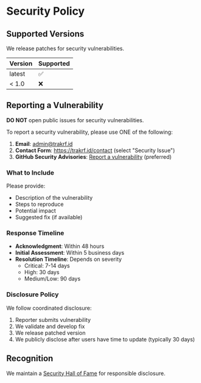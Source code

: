 # Security Policy

## Supported Versions

We release patches for security vulnerabilities.

| Version | Supported          |
| ------- | ------------------ |
| latest  | :white_check_mark: |
| < 1.0   | :x:                |

## Reporting a Vulnerability

**DO NOT** open public issues for security vulnerabilities.

To report a security vulnerability, please use ONE of the following:

1. **Email**: admin@trakrf.id
2. **Contact Form**: https://trakrf.id/contact (select "Security Issue")
3. **GitHub Security Advisories**: [Report a vulnerability](https://github.com/trakrf/www/security/advisories/new) (preferred)

### What to Include

Please provide:
- Description of the vulnerability
- Steps to reproduce
- Potential impact
- Suggested fix (if available)

### Response Timeline

- **Acknowledgment**: Within 48 hours
- **Initial Assessment**: Within 5 business days
- **Resolution Timeline**: Depends on severity
    - Critical: 7-14 days
    - High: 30 days
    - Medium/Low: 90 days

### Disclosure Policy

We follow coordinated disclosure:
1. Reporter submits vulnerability
2. We validate and develop fix
3. We release patched version
4. We publicly disclose after users have time to update (typically 30 days)

## Recognition

We maintain a [Security Hall of Fame](https://trakrf.id/security/thanks) for responsible disclosure.
